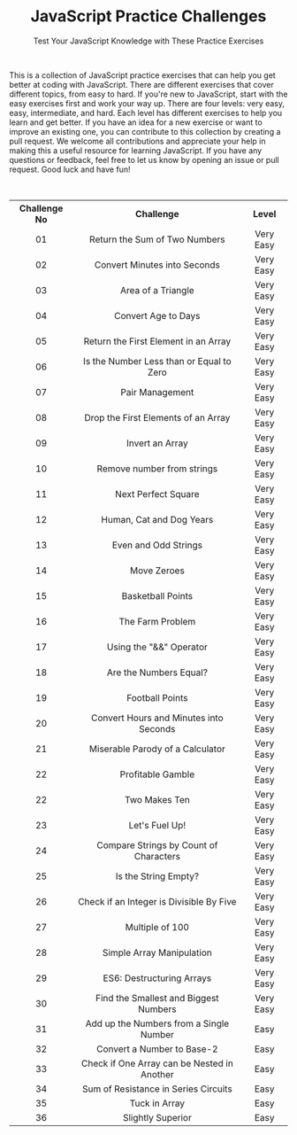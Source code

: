 <div align="center">
<h1> JavaScript Practice Challenges </h1>
<p> Test Your JavaScript Knowledge with These Practice Exercises </p>
</div>

&nbsp;
&nbsp;
&nbsp;
&nbsp;
&nbsp;

<p>This is a collection of JavaScript practice exercises that can help you get better at coding with JavaScript. There are different exercises that cover different topics, from easy to hard. If you're new to JavaScript, start with the easy exercises first and work your way up. There are four levels: very easy, easy, intermediate, and hard. Each level has different exercises to help you learn and get better. If you have an idea for a new exercise or want to improve an existing one, you can contribute to this collection by creating a pull request. We welcome all contributions and appreciate your help in making this a useful resource for learning JavaScript. If you have any questions or feedback, feel free to let us know by opening an issue or pull request. Good luck and have fun! </p>

&nbsp;
&nbsp;
&nbsp;
&nbsp;
&nbsp;

<table>
  <tr align="center">
    <th> Challenge No </th>
    <th> Challenge </th>
    <th> Level </th>
  </tr>
  <tr align="center">
    <td> 01 </td>
    <td> Return the Sum of Two Numbers </td>
    <td> Very Easy </td>
  </tr>
   <tr align="center">
    <td> 02 </td>
    <td> Convert Minutes into Seconds </td>
    <td> Very Easy </td>
  </tr>
  <tr align="center">
    <td> 03 </td>
    <td> Area of a Triangle </td>
    <td> Very Easy </td>
  </tr>
  <tr align="center">
    <td> 04 </td>
    <td> Convert Age to Days </td>
    <td> Very Easy </td>
  </tr>
  <tr align="center">
    <td> 05 </td>
    <td> Return the First Element in an Array </td>
    <td> Very Easy </td>
  </tr>
  <tr align="center">
    <td> 06 </td>
    <td> Is the Number Less than or Equal to Zero </td>
    <td> Very Easy </td>
  </tr>
  <tr align="center">
    <td> 07 </td>
    <td> Pair Management </td>
    <td> Very Easy </td>
  </tr>
  <tr align="center">
    <td> 08 </td>
    <td> Drop the First Elements of an Array </td>
    <td> Very Easy </td>
  </tr>
  <tr align="center">
    <td> 09 </td>
    <td> Invert an Array </td>
    <td> Very Easy </td>
  </tr>
  <tr align="center">
    <td> 10 </td>
    <td> Remove number from strings </td>
    <td> Very Easy </td>
  </tr>
  <tr align="center">
    <td> 11 </td>
    <td> Next Perfect Square </td>
    <td> Very Easy </td>
  </tr>
  <tr align="center">
    <td> 12 </td>
    <td> Human, Cat and Dog Years  </td>
    <td> Very Easy </td>
  </tr>
  <tr align="center">
    <td> 13 </td>
    <td> Even and Odd Strings  </td>
    <td> Very Easy </td>
  </tr>
  <tr align="center">
    <td> 14 </td>
    <td> Move Zeroes </td>
    <td> Very Easy </td>
  </tr>
  <tr align="center">
    <td> 15 </td>
    <td> Basketball Points </td>
    <td> Very Easy </td>
  </tr>
  <tr align="center">
    <td> 16 </td>
    <td> The Farm Problem </td>
    <td> Very Easy </td>
  </tr>
  <tr align="center">
    <td> 17 </td>
    <td> Using the "&&" Operator </td>
    <td> Very Easy </td>
  </tr>
  <tr align="center">
    <td> 18 </td>
    <td> Are the Numbers Equal? </td>
    <td> Very Easy </td>
  </tr>
  <tr align="center">
    <td> 19 </td>
    <td> Football Points </td>
    <td> Very Easy </td>
  </tr>
  <tr align="center">
    <td> 20 </td>
    <td> Convert Hours and Minutes into Seconds </td>
    <td> Very Easy </td>
  </tr>
  <tr align="center">
    <td> 21 </td>
    <td> Miserable Parody of a Calculator </td>
    <td> Very Easy </td>
  </tr>
  <tr align="center">
    <td> 22 </td>
    <td> Profitable Gamble </td>
    <td> Very Easy </td>
  </tr>
  <tr align="center">
    <td> 22 </td>
    <td> Two Makes Ten </td>
    <td> Very Easy </td>
  </tr>
  <tr align="center">
    <td> 23 </td>
    <td> Let's Fuel Up! </td>
    <td> Very Easy </td>
  </tr>
  <tr align="center">
    <td> 24 </td>
    <td> Compare Strings by Count of Characters </td>
    <td> Very Easy </td>
  </tr>
  <tr align="center">
    <td> 25 </td>
    <td> Is the String Empty? </td>
    <td> Very Easy </td>
  </tr>
  <tr align="center">
    <td> 26 </td>
    <td> Check if an Integer is Divisible By Five </td>
    <td> Very Easy </td>
  </tr>
  <tr align="center">
    <td> 27 </td>
    <td> Multiple of 100 </td>
    <td> Very Easy </td>
  </tr>
  <tr align="center">
    <td> 28 </td>
    <td> Simple Array Manipulation </td>
    <td> Very Easy </td>
  </tr>
  <tr align="center">
    <td> 29 </td>
    <td> ES6: Destructuring Arrays </td>
    <td> Very Easy </td>
  </tr>
  <tr align="center">
    <td> 30 </td>
    <td> Find the Smallest and Biggest Numbers </td>
    <td> Very Easy </td>
  </tr>
  <tr align="center">
    <td> 31 </td>
    <td> Add up the Numbers from a Single Number </td>
    <td> Easy </td>
  </tr>
  <tr align="center">
    <td> 32 </td>
    <td> Convert a Number to Base-2 </td>
    <td> Easy </td>
  </tr>
  <tr align="center">
    <td> 33 </td>
    <td> Check if One Array can be Nested in Another </td>
    <td> Easy </td>
  </tr>
  <tr align="center">
    <td> 34 </td>
    <td> Sum of Resistance in Series Circuits </td>
    <td> Easy </td>
  </tr>
  <tr align="center">
    <td> 35 </td>
    <td> Tuck in Array </td>
    <td> Easy </td>
  </tr>
  <tr align="center">
    <td> 36 </td>
    <td> Slightly Superior </td>
    <td> Easy </td>
  </tr>
</table>
